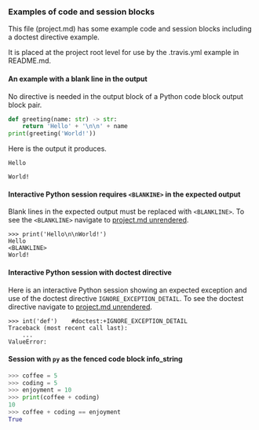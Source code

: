### Examples of code and session blocks

This file (project.md) has some example code and session blocks
including a doctest directive example.

It is placed at the project root level for use
by the .travis.yml example in README.md.


#### An example with a blank line in the output

No <BLANKLINE> directive is needed in the output block of a Python
code block output block pair.
 
```python
def greeting(name: str) -> str:
    return 'Hello' + '\n\n' + name
print(greeting('World!'))
```

Here is the output it produces.
```
Hello

World!
```

#### Interactive Python session requires `<BLANKINE>` in the expected output 

Blank lines in the expected output must be replaced with `<BLANKLINE>`.
To see the `<BLANKLINE>` navigate to [project.md unrendered][1]. 


```pycon
>>> print('Hello\n\nWorld!')
Hello
<BLANKLINE>
World!
```

#### Interactive Python session with doctest directive 

Here is an interactive Python session showing an
expected exception and use of the doctest directive
`IGNORE_EXCEPTION_DETAIL`.
To see the doctest directive navigate to [project.md unrendered][1]. 


```pycon
>>> int('def')    #doctest:+IGNORE_EXCEPTION_DETAIL   
Traceback (most recent call last):
    ...
ValueError:
```

#### Session with `py` as the fenced code block info_string

```py
>>> coffee = 5
>>> coding = 5
>>> enjoyment = 10
>>> print(coffee + coding)
10
>>> coffee + coding == enjoyment
True
```

[1]: https://raw.githubusercontent.com/tmarktaylor/phmdoctest/master/project.md

